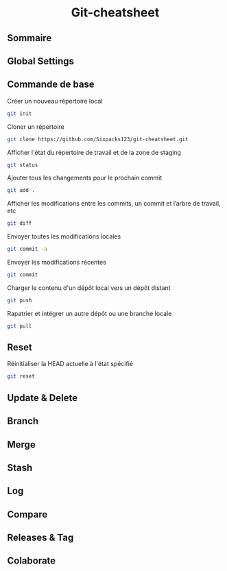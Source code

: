  # <center> Git-cheatsheet</center>

## Sommaire 


## Global Settings
## Commande de base
Créer un nouveau répertoire local
```bash
git init
```
Cloner un répertoire
```bash
git clone https://github.com/Sixpacks123/git-cheatsheet.git
```
Afficher l'état du répertoire de travail et de la zone de staging
```bash
git status
```
Ajouter tous les changements pour le prochain commit
```bash
git add .
```
Afficher les modifications entre les commits, un commit et l’arbre de travail, etc
```bash
git diff
```
Envoyer toutes les modifications locales 
```bash
git commit -a
```
Envoyer les modifications récentes
```bash
git commit
```
Charger le contenu d'un dépôt local vers un dépôt distant
```bash
git push
```
Rapatrier et intégrer un autre dépôt ou une branche locale
```bash
git pull
```

## Reset
Réinitialiser la HEAD actuelle à l'état spécifié
```bash
git reset 
```

## Update & Delete

## Branch

## Merge

## Stash

## Log

## Compare 

## Releases & Tag 

## Colaborate 